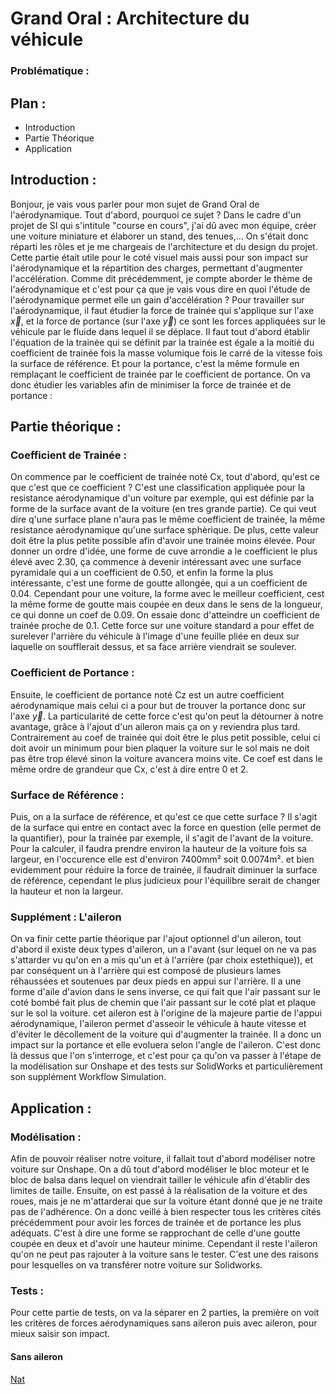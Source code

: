 # Grand Oral : Architecture du véhicule 
### Problématique : 
## Plan :
- Introduction
- Partie Théorique
- Application
## Introduction :
Bonjour, je vais vous parler pour mon sujet de Grand Oral de l'aérodynamique. Tout d'abord, pourquoi ce sujet ? Dans le cadre d'un projet de SI qui s'intitule "course en cours", j'ai dû avec mon équipe, créer une voiture miniature et élaborer un stand, des tenues,... On s'était donc réparti les rôles et je me chargeais de l'architecture et du design du projet. Cette partie était utile pour le coté visuel mais aussi pour son impact sur l'aérodynamique et la répartition des charges, permettant d'augmenter l'accélération. Comme dit précédemment, je compte aborder le thème de l'aérodynamique et c'est pour ça que je vais vous dire en quoi l'étude de l'aérodynamique permet elle un gain d'accélération ?
Pour travailler sur l'aérodynamique, il faut étudier la force de trainée qui s'applique sur l'axe $\overrightarrow{x}$, et la force de portance (sur l'axe $\overrightarrow{y}$) ce sont les forces appliquées sur le véhicule par le fluide dans lequel il se déplace. Il faut tout d'abord établir l'équation de la trainée qui se définit par la trainée est égale a la moitié du coefficient de trainée fois la masse volumique fois le carré de la vitesse fois la surface de référence. Et pour la portance, c'est la même formule en remplaçant le coefficient de trainée par le coefficient de portance. On va donc étudier les variables afin de minimiser la force de trainée et de portance :
## Partie théorique :
### Coefficient de Trainée :
On commence par le coefficient de trainée noté Cx, tout d'abord, qu'est ce que c'est que ce coefficient ? C'est une classification appliquée pour la resistance aérodynamique d'un voiture par exemple, qui est définie par la forme de la surface avant de la voiture (en tres grande partie). Ce qui veut dire q'une surface plane n'aura pas le même coefficient de trainée, la même resistance aérodynamique qu'une surface sphèrique. De plus, cette valeur doit être la plus petite possible afin d'avoir une trainée moins élevée. Pour donner un ordre d'idée, une forme de cuve arrondie a le coefficient le plus élevé avec 2.30, ça commence à devenir intéressant avec une surface pyramidale qui a un coefficient de 0.50, et enfin la forme la plus intéressante, c'est une forme de goutte allongée, qui a un coefficient de 0.04. Cependant pour une voiture, la forme avec le meilleur coefficient, cest la même forme de goutte mais coupée en deux dans le sens de la longueur, ce qui donne un coef de 0.09. On essaie donc d'atteindre un coefficient de trainée proche de 0.1. Cette force sur une voiture standard a pour effet de surelever l'arrière du véhicule à l'image d'une feuille pliée en deux sur laquelle on soufflerait dessus, et sa face arrière viendrait se soulever. 
### Coefficient de Portance :
Ensuite, le coefficient de portance noté Cz est un autre coefficient aérodynamique mais celui ci a pour but de trouver la portance donc sur l'axe $\overrightarrow{y}$. La particularité de cette force c'est qu'on peut la détourner à notre avantage, grâce à l'ajout d'un aileron mais ça on y reviendra plus tard. Contrairement au coef de trainée qui doit être le plus petit possible, celui ci doit avoir un minimum pour bien plaquer la voiture sur le sol mais ne doit pas être trop élevé sinon la voiture avancera moins vite. Ce coef est dans le même ordre de grandeur que Cx, c'est à dire entre 0 et 2.
### Surface de Référence :
Puis, on a la surface de référence, et qu'est ce que cette surface ? Il s'agit de la surface qui entre en contact avec la force en question (elle permet de la quantifier), pour la trainée par exemple, il s'agit de l'avant de la voiture. Pour la calculer, il faudra prendre environ la hauteur de la voiture fois sa largeur, en l'occurence elle est d'environ 7400mm² soit 0.0074m². et bien evidemment pour réduire la force de trainée, il faudrait diminuer la surface de référence, cependant le plus judicieux pour l'équilibre serait de changer la hauteur et non la largeur.
### Supplément : L'aileron
On va finir cette partie théorique par l'ajout optionnel d'un aileron, tout d'abord il existe deux types d'aileron, un a l'avant (sur lequel on ne va pas s'attarder vu qu'on en a mis qu'un et à l'arrière (par choix estethique)), et par conséquent un à l'arrière qui est composé de plusieurs lames réhaussées et soutenues par deux pieds en appui sur l'arrière. Il a une forme d'aile d'avion dans le sens inverse, ce qui fait que l'air passant sur le coté bombé fait plus de chemin que l'air passant sur le coté plat  et plaque sur le sol la voiture. cet aileron est à l'origine de la majeure partie de l'appui aérodynamique, l'aileron permet d'asseoir le véhicule à haute vitesse et d'éviter le décollement de la voiture qui d'augmenter la trainée. Il a donc un impact sur la portance et elle evoluera selon l'angle de l'aileron. C'est donc là dessus que l'on s'interroge, et c'est pour ça qu'on va passer à l'étape de la modélisation sur Onshape et des tests sur SolidWorks et particulièrement son supplément Workflow Simulation. 
## Application :
### Modélisation :
Afin de pouvoir réaliser notre voiture, il fallait tout d'abord modéliser notre voiture sur Onshape. On a dû tout d'abord modéliser le bloc moteur et le bloc de balsa dans lequel on viendrait tailler le véhicule afin d'établir des limites de taille. Ensuite, on est passé à la réalisation de la voiture et des roues, mais je ne m'attarderai que sur la voiture étant donné que je ne traite pas de l'adhérence. On a donc veillé à bien respecter tous les critères cités précédemment pour avoir les forces de trainée et de portance les plus adéquats. C'est à dire une forme se rapprochant de celle d'une goutte coupée en deux et d'avoir une hauteur minime. Cependant il reste l'aileron qu'on ne peut pas rajouter à la voiture sans le tester. C'est une des raisons pour lesquelles on va transférer notre voiture sur Solidworks.
### Tests :
Pour cette partie de tests, on va la séparer en 2 parties, la première on voit les critères de forces aérodynamiques sans aileron puis avec aileron, pour mieux saisir son impact. 
#### Sans aileron
[Nat](noe_voitureeeee_trainee.png)
